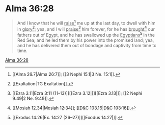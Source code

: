 # Alma 36:28

> And I know that he will <u>raise</u>[^a] me up at the last day, to dwell with him in <u>glory</u>[^b]; yea, and I will <u>praise</u>[^c] him forever, for he has <u>brought</u>[^d] our fathers out of Egypt, and he has swallowed up the <u>Egyptians</u>[^e] in the Red Sea; and he led them by his power into the promised land; yea, and he has delivered them out of bondage and captivity from time to time.

[Alma 36:28](https://www.churchofjesuschrist.org/study/scriptures/bofm/alma/36?lang=eng&id=p28#p28)


[^a]: [[Alma 26.7|Alma 26:7]]; [[3 Nephi 15.1|3 Ne. 15:1]].  
[^b]: [[Exaltation|TG Exaltation]].  
[^c]: [[Ezra 3.11|Ezra 3:11 (11–13)]][[Ezra 3.12|]][[Ezra 3.13|]]; [[2 Nephi 9.49|2 Ne. 9:49]].  
[^d]: [[Mosiah 12.34|Mosiah 12:34]]; [[D&C 103.16|D&C 103:16]].  
[^e]: [[Exodus 14.26|Ex. 14:27 (26–27)]][[Exodus 14.27|]].  
